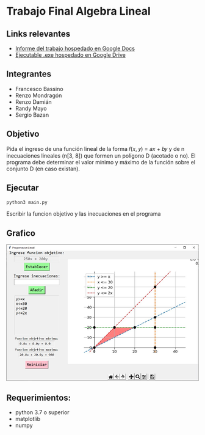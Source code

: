 # Trabajo Final Algebra Lineal
## Links relevantes
 - [Informe del trabajo hospedado en Google Docs](https://docs.google.com/document/d/1wz5lCcAEdkf4cIfsV82gmEK3bgVXXY48zGP8AFVADYE/edit?usp=sharing)
 - [Ejecutable .exe hospedado en Google Drive](https://drive.google.com/file/d/1PRfeLjhGZXkbmDHgWtPPS0xK5niuAhS6/view?usp=sharing)

## Integrantes
- Francesco Bassino
- Renzo Mondragón
- Renzo Damián
- Randy Mayo
- Sergio Bazan

## Objetivo
Pida el ingreso de una función lineal de la forma 𝑓(𝑥, 𝑦) = 𝑎𝑥 + 𝑏𝑦 y de n inecuaciones lineales (n[3, 8]) que formen un polígono D (acotado o no). El programa debe determinar el valor mínimo y máximo de la función sobre el conjunto D (en caso existan).

## Ejecutar
```
python3 main.py
```
Escribir la funcion objetivo y las inecuaciones en el programa
## Grafico
![](./doc/graph_1.png)


## Requerimientos:
- python 3.7 o superior
- matplotlib
- numpy
